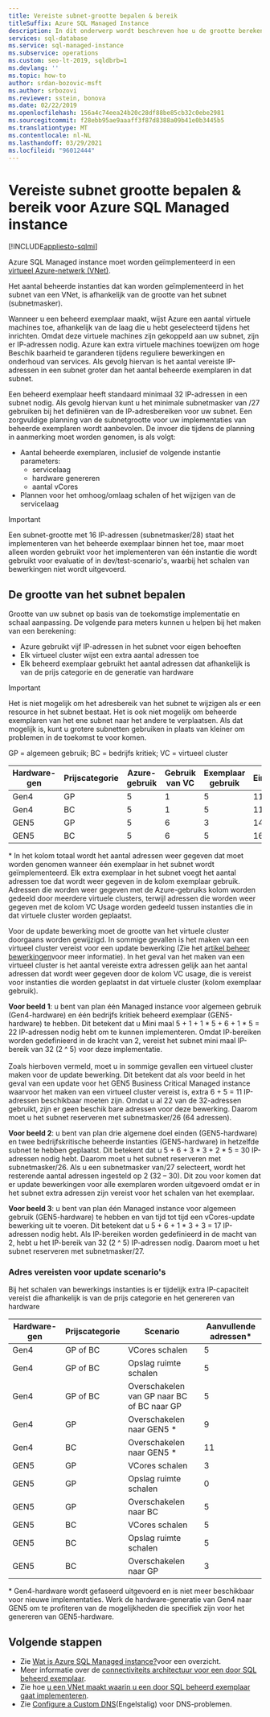 ```yaml
---
title: Vereiste subnet-grootte bepalen & bereik
titleSuffix: Azure SQL Managed Instance
description: In dit onderwerp wordt beschreven hoe u de grootte berekent van het subnet waar Azure SQL Managed instance wordt geïmplementeerd.
services: sql-database
ms.service: sql-managed-instance
ms.subservice: operations
ms.custom: seo-lt-2019, sqldbrb=1
ms.devlang: ''
ms.topic: how-to
author: srdan-bozovic-msft
ms.author: srbozovi
ms.reviewer: sstein, bonova
ms.date: 02/22/2019
ms.openlocfilehash: 156a4c74eea24b20c28df88be85cb32c0ebe2981
ms.sourcegitcommit: f28ebb95ae9aaaff3f87d8388a09b41e0b3445b5
ms.translationtype: MT
ms.contentlocale: nl-NL
ms.lasthandoff: 03/29/2021
ms.locfileid: "96012444"
---
```

# <a name="determine-required-subnet-size--range-for-azure-sql-managed-instance"></a>Vereiste subnet grootte bepalen & bereik voor Azure SQL Managed instance
[!INCLUDE[appliesto-sqlmi](../includes/appliesto-sqlmi.md)]

Azure SQL Managed instance moet worden geïmplementeerd in een [virtueel Azure-netwerk (VNet)](../../virtual-network/virtual-networks-overview.md).

Het aantal beheerde instanties dat kan worden geïmplementeerd in het subnet van een VNet, is afhankelijk van de grootte van het subnet (subnetmasker).

Wanneer u een beheerd exemplaar maakt, wijst Azure een aantal virtuele machines toe, afhankelijk van de laag die u hebt geselecteerd tijdens het inrichten. Omdat deze virtuele machines zijn gekoppeld aan uw subnet, zijn er IP-adressen nodig. Azure kan extra virtuele machines toewijzen om hoge Beschik baarheid te garanderen tijdens reguliere bewerkingen en onderhoud van services. Als gevolg hiervan is het aantal vereiste IP-adressen in een subnet groter dan het aantal beheerde exemplaren in dat subnet.

Een beheerd exemplaar heeft standaard minimaal 32 IP-adressen in een subnet nodig. Als gevolg hiervan kunt u het minimale subnetmasker van /27 gebruiken bij het definiëren van de IP-adresbereiken voor uw subnet. Een zorgvuldige planning van de subnetgrootte voor uw implementaties van beheerde exemplaren wordt aanbevolen. De invoer die tijdens de planning in aanmerking moet worden genomen, is als volgt:

- Aantal beheerde exemplaren, inclusief de volgende instantie parameters:
  - servicelaag
  - hardware genereren
  - aantal vCores
- Plannen voor het omhoog/omlaag schalen of het wijzigen van de servicelaag

> [!IMPORTANT]
> Een subnet-grootte met 16 IP-adressen (subnetmasker/28) staat het implementeren van het beheerde exemplaar binnen het toe, maar moet alleen worden gebruikt voor het implementeren van één instantie die wordt gebruikt voor evaluatie of in dev/test-scenario's, waarbij het schalen van bewerkingen niet wordt uitgevoerd.

## <a name="determine-subnet-size"></a>De grootte van het subnet bepalen

Grootte van uw subnet op basis van de toekomstige implementatie en schaal aanpassing. De volgende para meters kunnen u helpen bij het maken van een berekening:

- Azure gebruikt vijf IP-adressen in het subnet voor eigen behoeften
- Elk virtueel cluster wijst een extra aantal adressen toe 
- Elk beheerd exemplaar gebruikt het aantal adressen dat afhankelijk is van de prijs categorie en de generatie van hardware

> [!IMPORTANT]
> Het is niet mogelijk om het adresbereik van het subnet te wijzigen als er een resource in het subnet bestaat. Het is ook niet mogelijk om beheerde exemplaren van het ene subnet naar het andere te verplaatsen. Als dat mogelijk is, kunt u grotere subnetten gebruiken in plaats van kleiner om problemen in de toekomst te voor komen.

GP = algemeen gebruik; BC = bedrijfs kritiek; VC = virtueel cluster

| **Hardware-gen** | **Prijscategorie** | **Azure-gebruik** | **Gebruik van VC** | **Exemplaar gebruik** | **Eind*** |
| --- | --- | --- | --- | --- | --- |
| Gen4 | GP | 5 | 1 | 5 | 11 |
| Gen4 | BC | 5 | 1 | 5 | 11 |
| GEN5 | GP | 5 | 6 | 3 | 14 |
| GEN5 | BC | 5 | 6 | 5 | 16 |

  \* In het kolom totaal wordt het aantal adressen weer gegeven dat moet worden genomen wanneer één exemplaar in het subnet wordt geïmplementeerd. Elk extra exemplaar in het subnet voegt het aantal adressen toe dat wordt weer gegeven in de kolom exemplaar gebruik. Adressen die worden weer gegeven met de Azure-gebruiks kolom worden gedeeld door meerdere virtuele clusters, terwijl adressen die worden weer gegeven met de kolom VC Usage worden gedeeld tussen instanties die in dat virtuele cluster worden geplaatst.

Voor de update bewerking moet de grootte van het virtuele cluster doorgaans worden gewijzigd. In sommige gevallen is het maken van een virtueel cluster vereist voor een update bewerking (Zie het [artikel beheer bewerkingen](sql-managed-instance-paas-overview.md#management-operations)voor meer informatie). In het geval van het maken van een virtueel cluster is het aantal vereiste extra adressen gelijk aan het aantal adressen dat wordt weer gegeven door de kolom VC usage, die is vereist voor instanties die worden geplaatst in dat virtuele cluster (kolom exemplaar gebruik).

**Voor beeld 1**: u bent van plan één Managed instance voor algemeen gebruik (Gen4-hardware) en één bedrijfs kritiek beheerd exemplaar (GEN5-hardware) te hebben. Dit betekent dat u Mini maal 5 + 1 + 1 * 5 + 6 + 1 * 5 = 22 IP-adressen nodig hebt om te kunnen implementeren. Omdat IP-bereiken worden gedefinieerd in de kracht van 2, vereist het subnet mini maal IP-bereik van 32 (2 ^ 5) voor deze implementatie.<br><br>
Zoals hierboven vermeld, moet u in sommige gevallen een virtueel cluster maken voor de update bewerking. Dit betekent dat als voor beeld in het geval van een update voor het GEN5 Business Critical Managed instance waarvoor het maken van een virtueel cluster vereist is, extra 6 + 5 = 11 IP-adressen beschikbaar moeten zijn. Omdat u al 22 van de 32-adressen gebruikt, zijn er geen beschik bare adressen voor deze bewerking. Daarom moet u het subnet reserveren met subnetmasker/26 (64 adressen).

**Voor beeld 2**: u bent van plan drie algemene doel einden (GEN5-hardware) en twee bedrijfskritische beheerde instanties (GEN5-hardware) in hetzelfde subnet te hebben geplaatst. Dit betekent dat u 5 + 6 + 3 * 3 + 2 * 5 = 30 IP-adressen nodig hebt. Daarom moet u het subnet reserveren met subnetmasker/26. Als u een subnetmasker van/27 selecteert, wordt het resterende aantal adressen ingesteld op 2 (32 – 30). Dit zou voor komen dat er update bewerkingen voor alle exemplaren worden uitgevoerd omdat er in het subnet extra adressen zijn vereist voor het schalen van het exemplaar.

**Voor beeld 3**: u bent van plan één Managed instance voor algemeen gebruik (GEN5-hardware) te hebben en van tijd tot tijd een vCores-update bewerking uit te voeren. Dit betekent dat u 5 + 6 + 1 * 3 + 3 = 17 IP-adressen nodig hebt. Als IP-bereiken worden gedefinieerd in de macht van 2, hebt u het IP-bereik van 32 (2 ^ 5) IP-adressen nodig. Daarom moet u het subnet reserveren met subnetmasker/27.

### <a name="address-requirements-for-update-scenarios"></a>Adres vereisten voor update scenario's

Bij het schalen van bewerkings instanties is er tijdelijk extra IP-capaciteit vereist die afhankelijk is van de prijs categorie en het genereren van hardware

| **Hardware-gen** | **Prijscategorie** | **Scenario** | **Aanvullende adressen*** |
| --- | --- | --- | --- |
| Gen4 | GP of BC | VCores schalen | 5 |
| Gen4 | GP of BC | Opslag ruimte schalen | 5 |
| Gen4 | GP of BC | Overschakelen van GP naar BC of BC naar GP | 5 |
| Gen4 | GP | Overschakelen naar GEN5 * | 9 |
| Gen4 | BC | Overschakelen naar GEN5 * | 11 |
| GEN5 | GP | VCores schalen | 3 |
| GEN5 | GP | Opslag ruimte schalen | 0 |
| GEN5 | GP | Overschakelen naar BC | 5 |
| GEN5 | BC | VCores schalen | 5 |
| GEN5 | BC | Opslag ruimte schalen | 5 |
| GEN5 | BC | Overschakelen naar GP | 3 |

  \* Gen4-hardware wordt gefaseerd uitgevoerd en is niet meer beschikbaar voor nieuwe implementaties. Werk de hardware-generatie van Gen4 naar GEN5 om te profiteren van de mogelijkheden die specifiek zijn voor het genereren van GEN5-hardware.

## <a name="next-steps"></a>Volgende stappen

- Zie [Wat is Azure SQL Managed instance?](sql-managed-instance-paas-overview.md)voor een overzicht.
- Meer informatie over de [connectiviteits architectuur voor een door SQL beheerd exemplaar](connectivity-architecture-overview.md).
- Zie hoe [u een VNet maakt waarin u een door SQL beheerd exemplaar gaat implementeren](virtual-network-subnet-create-arm-template.md).
- Zie [Configure a Custom DNS](custom-dns-configure.md)(Engelstalig) voor DNS-problemen.
